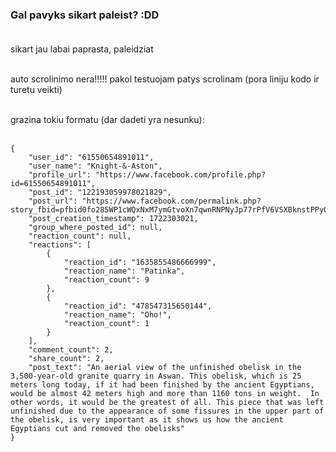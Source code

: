 ### Gal pavyks sikart paleist? :DD<br><br>

sikart jau labai paprasta, paleidziat<br><br>

auto scrolinimo nera!!!!! pakol testuojam patys scrolinam (pora liniju kodo ir turetu veikti)<br><br>

grazina tokiu formatu (dar dadeti yra nesunku):<br><br>

```
{
    "user_id": "61550654891011",
    "user_name": "Knight-&-Aston",
    "profile_url": "https://www.facebook.com/profile.php?id=61550654891011",
    "post_id": "122193059978021829",
    "post_url": "https://www.facebook.com/permalink.php?story_fbid=pfbid0fo285WP1cWQxNxM7ymGtvoXn7qwnRNPNyJp77rPfV6VSXBknstPPyGuWrLnmG4BZl&id=61550654891011",
    "post_creation_timestamp": 1722303021,
    "group_where_posted_id": null,
    "reaction_count": null,
    "reactions": [
        {
            "reaction_id": "1635855486666999",
            "reaction_name": "Patinka",
            "reaction_count": 9
        },
        {
            "reaction_id": "478547315650144",
            "reaction_name": "Oho!",
            "reaction_count": 1
        }
    ],
    "comment_count": 2,
    "share_count": 2,
    "post_text": "An aerial view of the unfinished obelisk in the 3,500-year-old granite quarry in Aswan. This obelisk, which is 25 meters long today, if it had been finished by the ancient Egyptians, would be almost 42 meters high and more than 1160 tons in weight.  In other words, it would be the greatest of all. This piece that was left unfinished due to the appearance of some fissures in the upper part of the obelisk, is very important as it shows us how the ancient Egyptians cut and removed the obelisks"
}
```